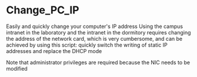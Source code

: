 # Change_PC_IP
Easily and quickly change your computer's IP address
Using the campus intranet in the laboratory and the intranet in the dormitory requires changing the address of the network card, which is very cumbersome, and can be achieved by using this script: quickly switch the writing of static IP addresses and replace the DHCP mode

Note that administrator privileges are required because the NIC needs to be modified
